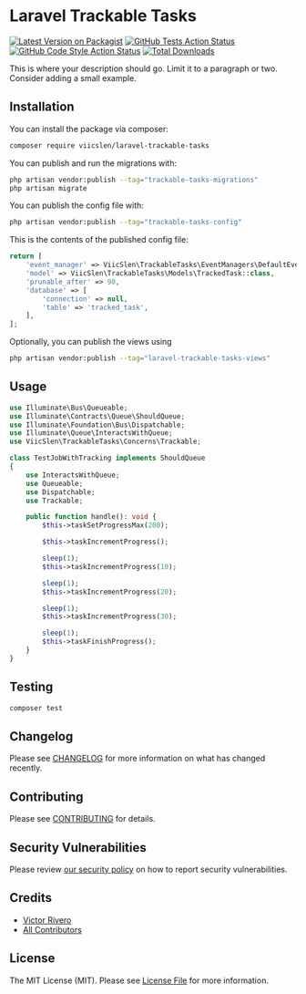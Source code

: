 # Laravel Trackable Tasks

[![Latest Version on Packagist](https://img.shields.io/packagist/v/viicslen/laravel-trackable-tasks.svg?style=flat-square)](https://packagist.org/packages/viicslen/laravel-trackable-tasks)
[![GitHub Tests Action Status](https://img.shields.io/github/workflow/status/viicslen/laravel-trackable-tasks/run-tests?label=tests)](https://github.com/viicslen/laravel-trackable-tasks/actions?query=workflow%3Arun-tests+branch%3Amain)
[![GitHub Code Style Action Status](https://img.shields.io/github/workflow/status/viicslen/laravel-trackable-tasks/Check%20&%20fix%20styling?label=code%20style)](https://github.com/viicslen/laravel-trackable-tasks/actions?query=workflow%3A"Check+%26+fix+styling"+branch%3Amain)
[![Total Downloads](https://img.shields.io/packagist/dt/viicslen/laravel-trackable-tasks.svg?style=flat-square)](https://packagist.org/packages/viicslen/laravel-trackable-tasks)

This is where your description should go. Limit it to a paragraph or two. Consider adding a small example.

## Installation

You can install the package via composer:

```bash
composer require viicslen/laravel-trackable-tasks
```

You can publish and run the migrations with:

```bash
php artisan vendor:publish --tag="trackable-tasks-migrations"
php artisan migrate
```

You can publish the config file with:

```bash
php artisan vendor:publish --tag="trackable-tasks-config"
```

This is the contents of the published config file:

```php
return [
    'event_manager' => ViicSlen\TrackableTasks\EventManagers\DefaultEventManager::class,
    'model' => ViicSlen\TrackableTasks\Models\TrackedTask::class,
    'prunable_after' => 90,
    'database' => [
        'connection' => null,
        'table' => 'tracked_task',
    ],
];
```

Optionally, you can publish the views using

```bash
php artisan vendor:publish --tag="laravel-trackable-tasks-views"
```

## Usage

```php
use Illuminate\Bus\Queueable;
use Illuminate\Contracts\Queue\ShouldQueue;
use Illuminate\Foundation\Bus\Dispatchable;
use Illuminate\Queue\InteractsWithQueue;
use ViicSlen\TrackableTasks\Concerns\Trackable;

class TestJobWithTracking implements ShouldQueue
{
    use InteractsWithQueue;
    use Queueable;
    use Dispatchable;
    use Trackable;

    public function handle(): void {
        $this->taskSetProgressMax(200);

        $this->taskIncrementProgress();

        sleep(1);
        $this->taskIncrementProgress(10);

        sleep(1);
        $this->taskIncrementProgress(20);

        sleep(1);
        $this->taskIncrementProgress(30);

        sleep(1);
        $this->taskFinishProgress();
    }
}
```

## Testing

```bash
composer test
```

## Changelog

Please see [CHANGELOG](CHANGELOG.md) for more information on what has changed recently.

## Contributing

Please see [CONTRIBUTING](https://github.com/spatie/.github/blob/main/CONTRIBUTING.md) for details.

## Security Vulnerabilities

Please review [our security policy](../../security/policy) on how to report security vulnerabilities.

## Credits

- [Victor Rivero](https://github.com/viicslen)
- [All Contributors](../../contributors)

## License

The MIT License (MIT). Please see [License File](LICENSE.md) for more information.
